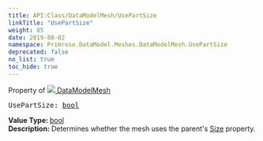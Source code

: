 ```yaml
---
title: API:Class/DataModelMesh/UsePartSize
linkTitle: "UsePartSize"
weight: 85
date: 2019-08-02
namespace: Primrose.DataModel.Meshes.DataModelMesh.UsePartSize
deprecated: false
no_list: true
toc_hide: true
---
```

Property of <a href="/docs/api-reference/Class/DataModelMesh"><img src="/icons/silk/mesh.png"/>&nbsp;DataModelMesh</a>
<pre class="method-declaration">
UsePartSize: <a class="type" href="/docs/api-reference/System/Primitives#boolean">bool</a></pre>
<b>Value Type: </b>
<a class="type" href="/docs/api-reference/System/Primitives#boolean">bool</a>
<br/>
<b>Description: </b>
Determines whether the mesh uses the parent's <a href="/docs/api-reference/Class/Part/Size" >Size</a> property.

